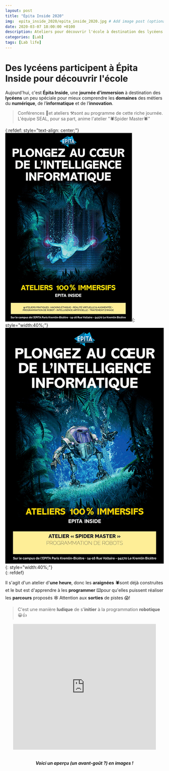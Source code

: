 ```yaml
---
layout: post
title: "Épita Inside 2020"
img:  epita_inside_2020/epita_inside_2020.jpg # Add image post (optional)
date: 2020-03-07 18:00:00 +0100
description: Ateliers pour découvrir l'école à destination des lycéens 
categories: [Lab]
tags: [Lab life]
--- 
```



# Des lycéens participent à Épita Inside pour découvrir l'école


Aujourd'hui, c'est **Épita Inside**, une **journée d'immersion** à destination des **lycéens** un peu spéciale pour mieux comprendre les **domaines** des métiers du **numérique**, de l’**informatique** et de l’**innovation**. 

> Conférences 💬et ateliers ⚒sont au programme de cette riche journée. L'équipe SEAL, pour sa part, anime l'atelier "🕷Spider Master🕷" 

{:refdef: style="text-align: center;"}
![image](/assets/img/epita_inside_2020/epita_inside_affiche.jpg){: style="width:40%;"}
![image](/assets/img/epita_inside_2020/epita_inside_affiche_spider_master.jpg){: style="width:40%;"}<br/>
{: refdef}

Il s'agit d'un atelier d'**une heure**, donc les **araignées** 🕷sont déjà construites et le but est d'apprendre à les **programmer** ⌨️pour qu'elles puissent réaliser les **parcours** proposés 🕸 Attention aux **sorties** de pistes 😱!

> C'est une manière **ludique** de s'**initier** à la programmation **robotique** 😀👍

<center>
<iframe style="width: 90%; min-height:400px;" src="https://www.youtube.com/embed/qMti92mumKI" frameborder="0" allow="accelerometer; autoplay; encrypted-media; gyroscope; picture-in-picture" allowfullscreen></iframe>

<br/><strong><em>Voici un aperçu (un avant-goût ?) en images !</em></strong>
</center>










